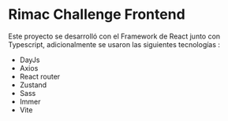 # Rimac Challenge Frontend

Este proyecto se desarrolló con el Framework de React junto con Typescript, adicionalmente se usaron las siguientes tecnologías : 

- DayJs
- Axios
- React router
- Zustand
- Sass
- Immer
- Vite

```
